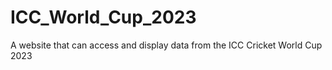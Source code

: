 # ICC_World_Cup_2023
A website that can access and display data from the ICC Cricket World Cup 2023
